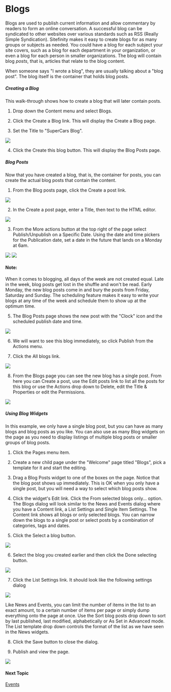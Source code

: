 Blogs
=====

Blogs are used to publish current information and allow commentary by
readers to form an online conversation. A successful blog can be
syndicated to other websites over various standards such as RSS
(Really Simple Syndication). Sitefinity makes it easy to create blogs
for as many groups or subjects as needed. You could have a blog for
each subject your site covers, such as a blog for each department in
your organization, or even a blog for each person in smaller
organizations. The blog will contain blog *posts*, that is, articles
that relate to the blog content.

When someone says \"I wrote a blog\", they are usually talking about a
\"blog post\". The blog itself is the container that holds blog posts.

##### Creating a Blog

This walk-through shows how to create a blog that will later contain posts.

1.  Drop down the Content menu and select Blogs.

2.  Click the Create a Blog link. This will display the Create a Blog
    page.

3.  Set the Title to \"SuperCars Blog\".

![](../media/image117.png)

4.  Click the Create this blog button. This will display the Blog Posts page.

##### Blog Posts

Now that you have created a blog, that is, the container for posts,
you can create the actual blog posts that contain the content.

1.  From the Blog posts page, click the Create a post link.

![](../media/image123.png)

2.  In the Create a post page, enter a Title, then text to the HTML
    editor.

![](../media/image125.jpeg)

3.  From the More actions button at the top right of the page select
    Publish/Unpublish on a Specific Date. Using the date and time
    pickers for the Publication date, set a date in the future that
    lands on a Monday at 6am.

![](../media/image129.png)
![](../media/image129B.png)

#### Note: 
When it comes to blogging, all days of the week are not
created equal. Late in the week, blog posts get lost in the shuffle
and won\'t be read. Early Monday, the new blog posts come in and bury
the posts from Friday, Saturday and Sunday. The scheduling feature
makes it easy to write your blogs at any time of the week and schedule
them to show up at the optimum time.

5.  The Blog Posts page shows the new post with the \"Clock\" icon and
    the scheduled publish date and time.

![](../media/image131.png)

6.  We will want to see this blog immediately, so click Publish from the
    Actions menu.

7.  Click the All blogs link.

![](../media/image133.png)

8.  From the Blogs page you can see the new blog has a single post. From
    here you can Create a post, use the Edit posts link to list all the
    posts for this blog or use the Actions drop down to Delete, edit the
    Title & Properties or edit the Permissions.

![](../media/image135.png)

##### Using Blog Widgets

In this example, we only have a single blog post, but you can have as
many blogs and blog posts as you like. You can also use as many Blog
widgets on the page as you need to display listings of multiple blog
posts or smaller groups of blog posts.

1.  Click the Pages menu item.

2.  Create a new child page under the \"Welcome\" page titled \"Blogs\",
    pick a template for it and start the editing.

3.  Drag a Blog Posts widget to one of the boxes on the page. Notice
    that the blog post shows up immediately. This is OK when you only
    have a single post, but you will need a way to select which blog
    posts show.

4.  Click the widget's Edit link. Click the From selected blogs only\...
    option. The Blogs dialog will look similar to the News and Events
    dialog where you have a Content link, a List Settings and Single
    Item Settings. The Content link shows all blogs or only selected
    blogs. You can narrow down the blogs to a single post or select
    posts by a combination of categories, tags and dates.

5.  Click the Select a blog button.

![](../media/image138.png)

6.  Select the blog you created earlier and then click the Done
    selecting button.

![](../media/image140.png)

7.  Click the List Settings link. It should look like the following settings dialog

![](../media/image142.png)

Like News and Events, you can limit the number of items in the list to
an exact amount, to a certain number of items per page or simply dump
everything onto the page at once. Use the Sort blog posts drop down to
sort by last published, last modified, alphabetically or As Set in
Advanced mode. The List template drop down controls the format of the
list as we have seen in the News widgets.

8.  Click the Save button to close the dialog.

9.  Publish and view the page.

![](../media/image144.jpeg)

#### Next Topic
[Events](../Events/readme.md)